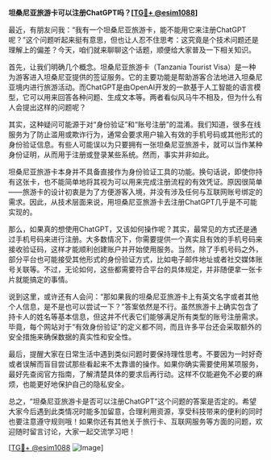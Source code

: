 **坦桑尼亚旅游卡可以注册ChatGPT吗？[[TG💪+ @esim1088](https://t.me/s/esim1088)]**

最近，有朋友问我：“我有一个坦桑尼亚旅游卡，能不能用它来注册ChatGPT呢？”这个问题听起来挺有意思，但也让人忍不住思考：这究竟是个技术问题还是理解上的偏差？今天，咱们就来聊聊这个话题，顺便给大家普及一下相关知识。

首先，让我们明确几个概念。坦桑尼亚旅游卡（Tanzania Tourist Visa）是一种为游客进入坦桑尼亚提供的签证服务。它的主要功能是帮助游客合法地进入坦桑尼亚境内进行旅游活动。而ChatGPT是由OpenAI开发的一款基于人工智能的语言模型，它可以用来回答各种问题、生成文本等。两者看似风马牛不相及，但为什么有人会提出这样的问题呢？

其实，这种疑问可能源于对“身份验证”和“账号注册”的混淆。我们知道，很多在线服务为了防止滥用或欺诈行为，通常会要求用户输入有效的手机号码或其他形式的身份验证信息。有些人可能误以为只要拥有一张坦桑尼亚旅游卡，就可以当作某种身份证明，从而用于注册或登录某些系统。然而，事实并非如此。

坦桑尼亚旅游卡本身并不具备直接作为身份验证工具的功能。换句话说，即使你持有这张卡，也不能简单地将其视为可以用来完成注册流程的有效凭证。原因很简单——旅游卡的设计初衷是为了方便游客入境，并没有涉及任何与互联网账号绑定的需求。因此，从技术层面来说，用坦桑尼亚旅游卡去注册ChatGPT几乎是不可能实现的。

那么，如果真的想使用ChatGPT，又该如何操作呢？其实，最常见的方式还是通过手机号码来进行注册。大多数情况下，你需要提供一个真实且有效的手机号码来接收验证码，这样才能顺利创建账户并开始使用服务。当然，除了手机号码之外，部分平台也可能接受其他形式的身份验证方式，比如电子邮件地址或者社交媒体账号关联等。不过，无论如何，这些都需要符合平台的具体规定，并非随便拿一张卡片就能搞定的事情。

说到这里，或许还有人会问：“那如果我的坦桑尼亚旅游卡上有英文名字或者其他个人信息，是不是也可以尝试一下？”答案依然是不行。虽然旅游卡上确实包含了持卡人的姓名等基本信息，但这并不代表它们能够满足所有类型的账号注册需求。毕竟，每个网站对于“有效身份验证”的定义都不同，而且许多平台还会采取额外的安全措施来确保数据的真实性和安全性。

最后，提醒大家在日常生活中遇到类似问题时要保持理性思考。不要因为一时好奇或者误解而盲目尝试那些看起来不太靠谱的操作。如果你确实需要使用某项服务，最好先查阅官方指南，了解清楚具体的要求后再行动。这样不仅能避免不必要的麻烦，也能更好地保护自己的隐私安全。

总之，“坦桑尼亚旅游卡是否可以注册ChatGPT”这个问题的答案是否定的。希望大家今后遇到此类情况时能多加留意，合理利用资源，享受科技带来的便利的同时也要注意遵守规则哦！如果你还有其他关于旅行卡、互联网服务等方面的问题，欢迎随时留言讨论，大家一起交流学习吧！

[[TG💪+ @esim1088](https://t.me/s/esim1088) ![Image](https://i.postimg.cc/4NQfJmqS/Snipaste-2025-05-13-00-14-12.png)]